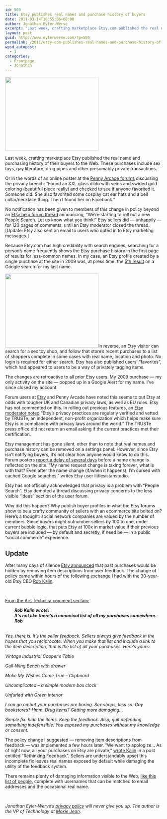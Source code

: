 ```yaml
---
id: 509
title: Etsy publishes real names and purchase history of buyers
date: 2011-03-14T10:55:06+00:00
author: Jonathan Eyler-Werve
excerpt: 'Last week, crafting marketplace Etsy.com published the real name and purchasing history of their buyers to the Web. These purchases include sex toys, gay literature, drug pipes and other presumably private transactions.  '
layout: post
guid: http://www.eylerwerve.com/?p=509
permalink: /2011/etsy-com-publishes-real-names-and-purchase-history-of-buyers/
wpsd_autopost:
  - 1
categories:
  - Frontpage
  - Jonathan
---
```

[<img class="alignright size-medium wp-image-517" title="etsy" src="http://www.eylerwerve.com/wp-content/uploads/2011/03/etsy-300x237.jpg" alt="" width="300" height="237" />](http://www.eylerwerve.com/wp-content/uploads/2011/03/etsy.jpg)

Last week, crafting marketplace Etsy published the real name and purchasing history of their buyers to the Web. These purchases include sex toys, gay literature, drug pipes and other presumably private transactions.

Or in the words of an online poster at the [Penny Arcade forums](http://forums.penny-arcade.com/showthread.php?t=138661) discussing the privacy breech: &#8220;Found an XXL glass dildo with veins and swirled gold coloring (beautiful piece really) and checked to see if anyone favorited it. Someone did. She also favorited some cosplay cat ear hats and a bell collar/necklace thing. Then I found her on Facebook.&#8221;

No notification has been given to members of this change in policy beyond an [Etsy help forum thread](http://www.etsy.com/teams/7716/announcements/discuss/6811997/) announcing, &#8220;We&#8217;re starting to roll out a new People Search. Let us know what you think!&#8221; Etsy sellers did &#8212; unhappily &#8212; for 120 pages of comments, until an Etsy moderator closed the thread. [Update: Etsy also sent an email to users who opted in to Etsy marketing messages.]

Because Etsy.com has high credibility with search engines, searching for a person&#8217;s name frequently shows the Etsy purchase history in the first page of results for less-common names. In my case, an Etsy profile created by a single purchase at the site in 2009 was, at press time, the [5th result](https://encrypted.google.com/search?hl=en&client=firefox-a&hs=6f&rls=org.mozilla:en-US:official&sa=X&ei=GzZ-TYYohY2tAcKv7OUF&ved=0CBEQvgUoAA&q=eylerwerve&nfpr=1) on a Google search for my last name.

[<img class="alignright size-medium wp-image-519" title="etsy2" src="http://www.eylerwerve.com/wp-content/uploads/2011/03/etsy2-300x237.jpg" alt="" width="300" height="237" />](http://www.eylerwerve.com/wp-content/uploads/2011/03/etsy2.jpg)In reverse, an Etsy visitor can search for a sex toy shop, and follow that store&#8217;s recent purchases to a list of shoppers complete in some cases with real name, location and photo. No login is required for either search. Etsy has also published users&#8217; &#8220;favorites&#8221;, which had appeared to users to be a way of privately tagging items.

The changes are retroactive to all prior Etsy users. My 2009 purchase &#8212; my only activity on the site &#8212; popped up in a Google Alert for my name. I&#8217;ve since closed my account.

Forum users at [Etsy](http://www.etsy.com/teams/7714/ideas/discuss/6816752/page/1) and Penny Arcade have noted this seems to put Etsy at odds with tougher UK and Canadian privacy laws, as well as EU rules. Etsy has not commented on this. In rolling out previous features, an [Etsy moderator noted](http://www.etsy.com/forums_thread.php?thread_id=6762009) &#8220;Etsy&#8217;s privacy practices are regularly verified and vetted by TRUSTe, an independent, non-profit organization which helps make sure Etsy is in compliance with privacy laws around the world.&#8221; The TRUSTe press office did not return an email asking if the current practices met their certification.

Etsy management has gone silent, other than to note that real names and purchase history can be removed on a settings panel. However, since Etsy isn&#8217;t notifying buyers, it&#8217;s not clear how anyone would know to do this. Forum posters [report a delay of several days](http://www.etsy.com/teams/7714/ideas/discuss/6816752/page/17) before a name change is reflected on the site. &#8220;My name request change is taking forever, what is with that? Even after the name change (if/when it happens), I&#8217;m cursed with cached Google searches.&#8221; writes Etsy user littlesistahstudio.

Etsy has not officially acknowledged that privacy is a problem with &#8220;People Search&#8221;. Etsy demoted a thread discussing privacy concerns to the less visible &#8220;Ideas&#8221; section of the user forum.

Why did this happen? Why publish buyer profiles in what the Etsy forums show to be a crafty community of sellers with an ecommerce site bolted on? Here&#8217;s a thought: social network companies are valued by the number of members. Since buyers might outnumber sellers by 100 to one, under current bubble logic, that puts Etsy at 100x in market value if their previous buyers are included &#8212; by default and secretly, if need be &#8212; in a public &#8220;social commerce&#8221; experience.

## Update

 After many days of silence [Etsy announced](http://www.etsy.com/storque/handmade-life/rethinking-feedback-12472/) that past purchases would be hidden by removing item descriptions from user feedback. The change of policy came within hours of the following exchange I had with the 30-year-old Etsy CEO [Rob Kalin](http://www.etsy.com/people/Rokali/feedback?type=for_others).

&nbsp;

[From the Ars Technica comment section:](http://arstechnica.com/web/news/2011/03/etsy-users-irked-after-buyers-purchases-exposed-to-the-world.ars?comments=1&start=0#comment-21429788)

<div style="padding-left: 30px;">
  <strong><em>Rob Kalin wrote:</em></strong>
</div>

<div style="padding-left: 30px;">
  <strong><em>It&#8217;s not like there&#8217;s a canonical list of all my purchases somewhere.- Rob</em></strong>
</div>

<div style="padding-left: 30px;">
  <strong><em><br /> </em></strong>
</div>

_Yes, there is. It&#8217;s the seller feedback. Sellers always give feedback in the hopes that you reciprocate. When you make that list and include a link to the item description, that is the list of all your purchases. Here&#8217;s yours:_

_Vintage Industrial Cooper&#8217;s Table_

 _Gull-Wing Bench with drawer_

 _Make My Wishes Come True &#8211; Clipboard_

 _Uncomplicated &#8211; a simple modern box clock_

 _Unfurled with Green Interior_

_I can go on but your purchases are boring. Sex shops, less so. Gay bookstores? Hmm. Drug items? Getting more damaging&#8230;_

_Simple fix: hide the items. Keep the feedback. Also, quit defending something indefensible. You exposed my purchases without my knowledge or consent._

<p style="padding-left: 30px;">
  <p>
    The policy change I suggested &#8212; removing item descriptions from feedback &#8212; was implemented a few hours later. &#8220;We want to apologize&#8230; As of right now, all your purchases on Etsy are private,&#8221; <a href="http://www.etsy.com/storque/handmade-life/rethinking-feedback-12472/">wrote Kalin</a> in a post entitled &#8220;Rethinking Feedback&#8221;. Sellers are understandably upset this incomplete fix leaves real names exposed by default while damaging the utility of the feedback system.
  </p>

  <p>
    There remains plenty of damaging information visible to the Web, <a href="http://www.etsy.com/hearts_me.php?listing_id=50684504">like this list of people,</a> complete with usernames that can be matched to email addresses and the occasional real name.
  </p>

  <p>
    &nbsp;
  </p>

  <p>
    <em>Jonathan Eyler-Werve&#8217;s <a href="http://www.youtube.com/watch?v=oHg5SJYRHA0">privacy policy</a> will never give you up. The author is the VP of Technology at <a title="Baby Clothes" href="http://www.moxiejean.com">Moxie Jean</a>. </em>
  </p>